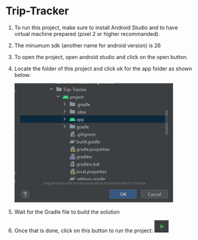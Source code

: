 # Trip-Tracker

1. To run this project, make sure to install Android Studio and to have virtual machine prepared (pixel 2 or higher recommanded).
2. The minumum sdk (another name for android version) is 26
3. To open the project, open android studio and click on the open button.
4. Locate the folder of this project and click ok for the app folder as shown below:

   ![1669441022610](image/README/1669441022610.png)
5. Wait for the Gradle file to build the solution
6. Once that is done, click on this button to run the project: ![1669441097307](image/README/1669441097307.png)
